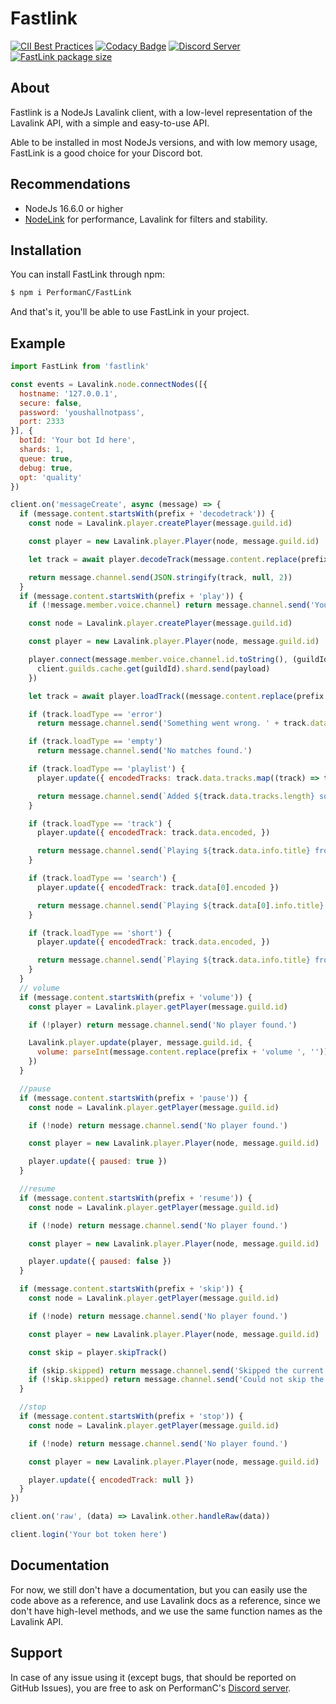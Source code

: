 # Fastlink

[![CII Best Practices](https://bestpractices.coreinfrastructure.org/projects/5944/badge)](https://bestpractices.coreinfrastructure.org/projects/5944) [![Codacy Badge](https://app.codacy.com/project/badge/Grade/70e85894a5574ed4a227fa0072f07fe1)](https://www.codacy.com/gh/ThePedroo/FastLink/dashboard?utm_source=github.com&amp;utm_medium=referral&amp;utm_content=ThePedroo/FastLink&amp;utm_campaign=Badge_Grade) [![Discord Server](https://img.shields.io/discord/948014684630560768?color=5865F2&logo=discord&logoColor=white)](https://discord.gg/ut6qxsgtME) [![FastLink package size](https://packagephobia.now.sh/badge?p=fastlink)](https://packagephobia.now.sh/result?p=fastlink)

## About

Fastlink is a NodeJs Lavalink client, with a low-level representation of the Lavalink API, with a simple and easy-to-use API.

Able to be installed in most NodeJs versions, and with low memory usage, FastLink is a good choice for your Discord bot.

## Recommendations

- NodeJs 16.6.0 or higher
- [NodeLink](https://github.com/PerformanC/NodeLink) for performance, Lavalink for filters and stability.

## Installation

You can install FastLink through npm:

```bash
$ npm i PerformanC/FastLink
```

And that's it, you'll be able to use FastLink in your project.

## Example

```js
import FastLink from 'fastlink'

const events = Lavalink.node.connectNodes([{
  hostname: '127.0.0.1',
  secure: false,
  password: 'youshallnotpass',
  port: 2333
}], {
  botId: 'Your bot Id here',
  shards: 1,
  queue: true,
  debug: true,
  opt: 'quality'
})

client.on('messageCreate', async (message) => {
  if (message.content.startsWith(prefix + 'decodetrack')) {
    const node = Lavalink.player.createPlayer(message.guild.id)

    const player = new Lavalink.player.Player(node, message.guild.id)

    let track = await player.decodeTrack(message.content.replace(prefix + 'decodetrack ', ''))

    return message.channel.send(JSON.stringify(track, null, 2))
  }
  if (message.content.startsWith(prefix + 'play')) {
    if (!message.member.voice.channel) return message.channel.send('You need to be in a voice channel to use this command.')

    const node = Lavalink.player.createPlayer(message.guild.id)

    const player = new Lavalink.player.Player(node, message.guild.id)

    player.connect(message.member.voice.channel.id.toString(), (guildId, payload) => {
      client.guilds.cache.get(guildId).shard.send(payload)
    })

    let track = await player.loadTrack((message.content.replace(prefix + 'play ', '').startsWith('https://') ? '' : 'ytsearch:') + message.content.replace(prefix + 'play ', ''))

    if (track.loadType == 'error') 
      return message.channel.send('Something went wrong. ' + track.data.message)

    if (track.loadType == 'empty')
      return message.channel.send('No matches found.')

    if (track.loadType == 'playlist') {
      player.update({ encodedTracks: track.data.tracks.map((track) => track.encoded) })

      return message.channel.send(`Added ${track.data.tracks.length} songs to the queue, and playing ${track.data.tracks[0].info.title}.`)
    }

    if (track.loadType == 'track') {
      player.update({ encodedTrack: track.data.encoded, })

      return message.channel.send(`Playing ${track.data.info.title} from ${track.data.info.sourceName} from url search.`)
    }

    if (track.loadType == 'search') {
      player.update({ encodedTrack: track.data[0].encoded })

      return message.channel.send(`Playing ${track.data[0].info.title} from ${track.data[0].info.sourceName} from search.`)
    }

    if (track.loadType == 'short') {
      player.update({ encodedTrack: track.data.encoded, })

      return message.channel.send(`Playing ${track.data.info.title} from ${track.data.info.sourceName} from shorts.`)
    }
  }
  // volume
  if (message.content.startsWith(prefix + 'volume')) {
    const player = Lavalink.player.getPlayer(message.guild.id)

    if (!player) return message.channel.send('No player found.')

    Lavalink.player.update(player, message.guild.id, {
      volume: parseInt(message.content.replace(prefix + 'volume ', ''))
    })
  }

  //pause
  if (message.content.startsWith(prefix + 'pause')) {
    const node = Lavalink.player.getPlayer(message.guild.id)

    if (!node) return message.channel.send('No player found.')

    const player = new Lavalink.player.Player(node, message.guild.id)

    player.update({ paused: true })
  }

  //resume
  if (message.content.startsWith(prefix + 'resume')) {
    const node = Lavalink.player.getPlayer(message.guild.id)

    if (!node) return message.channel.send('No player found.')

    const player = new Lavalink.player.Player(node, message.guild.id)

    player.update({ paused: false })
  }

  if (message.content.startsWith(prefix + 'skip')) {
    const node = Lavalink.player.getPlayer(message.guild.id)

    if (!node) return message.channel.send('No player found.')

    const player = new Lavalink.player.Player(node, message.guild.id)

    const skip = player.skipTrack()

    if (skip.skipped) return message.channel.send('Skipped the current track.')
    if (!skip.skipped) return message.channel.send('Could not skip the current track.')
  }

  //stop
  if (message.content.startsWith(prefix + 'stop')) {
    const node = Lavalink.player.getPlayer(message.guild.id)

    if (!node) return message.channel.send('No player found.')

    const player = new Lavalink.player.Player(node, message.guild.id)

    player.update({ encodedTrack: null })
  }
})

client.on('raw', (data) => Lavalink.other.handleRaw(data))

client.login('Your bot token here')
```

## Documentation

For now, we still don't have a documentation, but you can easily use the code above as a reference, and use Lavalink docs as a reference, since we don't have high-level methods, and we use the same function names as the Lavalink API.

## Support

In case of any issue using it (except bugs, that should be reported on GitHub Issues), you are free to ask on PerformanC's [Discord server](https://discord.gg/uPveNfTuCJ).